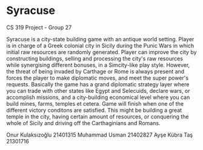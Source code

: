 # Syracuse
CS 319 Project - Group 27

Syracuse is a city-state building game with an antique world setting. Player is in charge of a Greek colonial city in Sicily during the Punic Wars in which initial raw resources are randomly generated. Player can improve the city by constructing buildings, selling and processing the city's raw resources while synergising different bonuses, in a Simcity-like play style. However, the threat of being invaded by Carthage or Rome is always present and forces the player to make diplomatic moves, and meet the super power's requests. Basically the game has a grand diplomatic strategy layer where you can trade with other states like Egypt and Selecuids, declare wars, or accomplish missions, and a city-building economical level where you can build mines, farms, temples et cetera. Game will finish when one of the different victory conditons are satisfied. This might be building a great temple in the city, having certain amount of resources, or conquering the whole of Sicily and driving off the Carthaginians and Romans.

Onur Kulaksızoğlu 21401315
Muhammad Usman 21402827
Ayşe Kübra Taş 21301716
